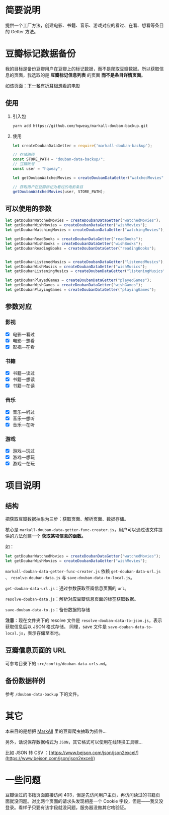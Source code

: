 # 简要说明

提供一个工厂方法，创建电影、书籍、音乐、游戏对应的看过、在看、想看等条目的 Getter 方法。

# 豆瓣标记数据备份

我的目标是备份豆瓣用户在豆瓣上的标记数据，而不是爬取豆瓣数据。所以获取信息的页面，我选取的是 **豆瓣标记信息列表** 的页面 **而不是条目详情页面**。

如该页面：[下一餐有折耳根想看的电影](https://movie.douban.com/people/hqweay/wish?start=15&sort=time&rating=all&filter=all&mode=grid)

## 使用

1. 引入包

   ```bash
   yarn add https://github.com/hqweay/markall-douban-backup.git
   ```

2. 使用

   ```javascript
   let createDoubanDataGetter = require('markall-douban-backup');
   
   // 存储路径
   const STORE_PATH = "douban-data-backup/";
   // 豆瓣帐号
   const user = "hqweay";
   
   let getDoubanWatchedMovies = createDoubanDataGetter("watchedMovies");
   
   // 获取用户在豆瓣标记为看过的电影条目
   getDoubanWatchedMovies(user, STORE_PATH);
   ```

## 可以使用的参数

```javascript
let getDoubanWatchedMovies = createDoubanDataGetter("watchedMovies");
let getDoubanWishMovies = createDoubanDataGetter("wishMovies");
let getDoubanWatchingMovies = createDoubanDataGetter("watchingMovies");

let getDoubanReadBooks = createDoubanDataGetter("readBooks");
let getDoubanWishBooks = createDoubanDataGetter("wishBooks");
let getDoubanReadingBooks = createDoubanDataGetter("readingBooks");


let getDoubanListenedMusics = createDoubanDataGetter("listenedMusics");
let getDoubanWishMusics = createDoubanDataGetter("wishMusics");
let getDoubanListeningMusics = createDoubanDataGetter("listeningMusics");

let getDoubanPlayedGames = createDoubanDataGetter("playedGames");
let getDoubanWishGames = createDoubanDataGetter("wishGames");
let getDoubanPlayingGames = createDoubanDataGetter("playingGames");
```

## 参数对应

### 影视

- [x] 电影—看过
- [x] 电影—想看
- [x] 影视—在看

### 书籍

- [x] 书籍—读过
- [x] 书籍—想读
- [x] 书籍—在读

### 音乐

- [x] 音乐—听过
- [x] 音乐—想听
- [x] 音乐—在听

### 游戏

- [x] 游戏—玩过
- [x] 游戏—想玩
- [x] 游戏—在玩

# 项目说明

## 结构

把获取豆瓣数据抽象为三步：获取页面、解析页面、数据存储。

核心是 `markall-douban-data-getter-func-creater.js`，用户可以通过该文件提供的方法创建一个 **获取某项信息的函数。**

如：

```javascript
let getDoubanWatchedMovies = createDoubanDataGetter("watchedMovies");
let getDoubanWishMovies = createDoubanDataGetter("wishMovies");
```

`markall-douban-data-getter-func-creater.js` 依赖 `get-douban-data-url.js` 、 `resolve-douban-data.js` 与 `save-douban-data-to-local.js`。

`get-douban-data-url.js`：通过参数获取豆瓣信息页面的 `url`。

`resolve-douban-data.js`：解析对应豆瓣信息页面的标签获取数据。

`save-douban-data-to.js`：备份数据的存储

**注意**：现在文件夹下的 resolve 文件是 `resolve-douban-data-to-json.js`，表示获取信息后以 JSON 格式存储。
同理，save 文件是 `save-douban-data-to-local.js`，表示存储至本地。

## 豆瓣信息页面的 URL 

可参考目录下的 `src/config/douban-data-urls.md`。

## 备份数据样例

参考 `/douban-data-backup` 下的文件。

# 其它

本来目的是想把 [MarkAll](https://github.com/hqweay/MarkAll) 里的豆瓣爬虫抽取为插件...

另外，话说保存数据格式为 `JSON`，其它格式可以使用在线转换工具嘛...

比如 JSON 转 CSV ：[https://www.bejson.com/json/json2excel/](https://www.bejson.com/json/json2excel/)

# 一些问题

豆瓣读过的书籍页面直接访问 403，但是先访问用户主页，再访问读过的书籍页面就没问题。对比两个页面的请求头发现相差一个 Cookie 字段，但是——我又没登录。看样子只要有该字段就没问题，服务器没做其它啥验证。